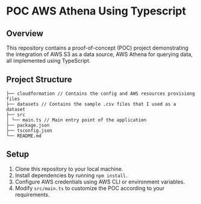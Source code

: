 # POC AWS Athena Using Typescript

## Overview
This repository contains a proof-of-concept (POC) project demonstrating the integration of AWS S3 as a data source, AWS Athena for querying data, all implemented using TypeScript.

## Project Structure
```
├── cloudformation // Contains the config and AWS resources provisiong files
├── datasets // Contains the sample .csv files that I used as a dataset
├── src
│ └── main.ts // Main entry point of the application
├── package.json
├── tsconfig.json
└── README.md
```
## Setup
1. Clone this repository to your local machine.
2. Install dependencies by running `npm install`.
3. Configure AWS credentials using AWS CLI or environment variables.
4. Modify `src/main.ts` to customize the POC according to your requirements.
